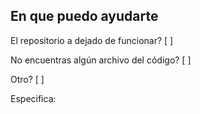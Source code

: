 ## En que puedo ayudarte

El repositorio a dejado de funcionar? [ ]

No encuentras algún archivo del código? [ ]

Otro? [ ]

Especifica:
